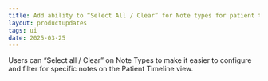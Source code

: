 ```yaml
---
title: Add ability to “Select All / Clear” for Note types for patient timeline filter
layout: productupdates
tags: ui
date: 2025-03-25
---
```


Users can “Select all / Clear” on Note Types to make it easier to configure and filter for specific notes on the Patient Timeline view.